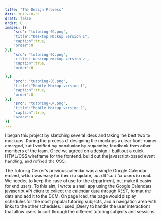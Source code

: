 ```yaml
---
title: "The Design Process"
date: 2017-10-31
draft: false
order: 0
images: [{
    "src": "tutoring-01.png",
    "title":"Desktop Mockup version 1",
    "caption":true,
    "order":0
},{
    "src": "tutoring-02.png",
    "title":"Desktop Mockup version 2",
    "caption":true,
    "order":0

},{
    "src": "tutoring-03.png",
    "title":"Mobile Mockup version 1",
    "caption":true,
    "order":0
},{
    "src": "tutoring-04.png",
    "title":"Mobile Mockup version 2",
    "caption":true,
    "order":0
}]
---
```

I began this project by sketching several ideas and taking the best two to mockups. During the process of designing the mockups a clear front-runner emerged, but I verified my conclusion by requesting feedback from other members of the team. Once we agreed on a design, I built out a quick HTML/CSS wireframe for the frontend, build out the javascript-based event handling, and refined the CSS.

The Tutoring Center’s previous calendar was a simple Google Calendar embed, which was easy for them to update, but difficult for users to read. We needed to keep the ease of use for the department, but make it easier for end users. To this aim, I wrote a small app using the Google Calendars javascript API client to collect the calendar data through REST, format the data and add it to the DOM. On page load, the page would display schedules for the most popular tutoring subjects,  and a navigation area with links to the other schedules. I used jQuery to handle the user interactions that allow users to sort through the different tutoring subjects and sessions.

